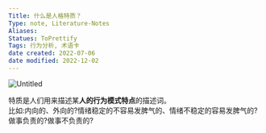 ```yaml
---
Title: 什么是人格特质？ 
Type: note, Literature-Notes 
Aliases: 
Statues: ToPrettify 
Tags: 行为分析, 术语卡
date created: 2022-07-06
date modified: 2022-12-02
---
```


![Untitled](https://xxpic.oss-cn-qingdao.aliyuncs.com/pic/20220126202203.png)

特质是人们用来描述某**人的行为模式特点**的描述词。  
比如:内向的、外向的?情绪稳定的不容易发脾气的、情绪不稳定的容易发脾气的?做事负责的?做事不负责的?
